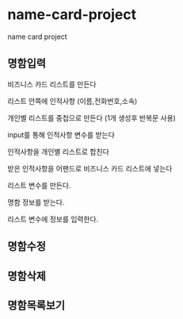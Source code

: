 # name-card-project
name card project

## 명함입력

비즈니스 카드 리스트를 만든다 

리스트 안쪽에 인적사항 (이름,전화번호,소속)

개인별 리스트를 중첩으로 만든다 (1개 생성후 반복문 사용)

input를 통해 인적사항 변수를 받는다

인적사항을 개인별 리스트로 합친다

받은 인적사항을 어팬드로 비즈니스 카드 리스트에 넣는다 

리스트 변수를 만든다.

명함 정보를 받는다.

리스트 변수에 정보를 입력한다.

## 명함수정




## 명함삭제




## 명함목록보기